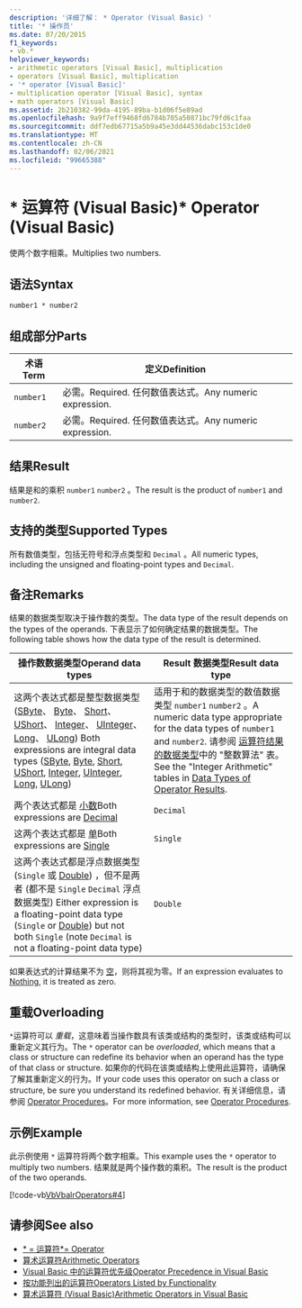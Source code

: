 ```yaml
---
description: '详细了解： * Operator (Visual Basic) '
title: '* 操作员'
ms.date: 07/20/2015
f1_keywords:
- vb.*
helpviewer_keywords:
- arithmetic operators [Visual Basic], multiplication
- operators [Visual Basic], multiplication
- '* operator [Visual Basic]'
- multiplication operator [Visual Basic], syntax
- math operators [Visual Basic]
ms.assetid: 2b210382-99da-4195-89ba-b1d06f5e89ad
ms.openlocfilehash: 9a9f7eff9468fd6784b705a50871bc79fd6c1faa
ms.sourcegitcommit: ddf7edb67715a5b9a45e3dd44536dabc153c1de0
ms.translationtype: MT
ms.contentlocale: zh-CN
ms.lasthandoff: 02/06/2021
ms.locfileid: "99665388"
---
```

# <a name="-operator-visual-basic"></a><span data-ttu-id="ec1f8-103">\* 运算符 (Visual Basic)</span><span class="sxs-lookup"><span data-stu-id="ec1f8-103">\* Operator (Visual Basic)</span></span>

<span data-ttu-id="ec1f8-104">使两个数字相乘。</span><span class="sxs-lookup"><span data-stu-id="ec1f8-104">Multiplies two numbers.</span></span>  
  
## <a name="syntax"></a><span data-ttu-id="ec1f8-105">语法</span><span class="sxs-lookup"><span data-stu-id="ec1f8-105">Syntax</span></span>  
  
```vb  
number1 * number2  
```  
  
## <a name="parts"></a><span data-ttu-id="ec1f8-106">组成部分</span><span class="sxs-lookup"><span data-stu-id="ec1f8-106">Parts</span></span>  
  
|<span data-ttu-id="ec1f8-107">术语</span><span class="sxs-lookup"><span data-stu-id="ec1f8-107">Term</span></span>|<span data-ttu-id="ec1f8-108">定义</span><span class="sxs-lookup"><span data-stu-id="ec1f8-108">Definition</span></span>|  
|---|---|  
|`number1`|<span data-ttu-id="ec1f8-109">必需。</span><span class="sxs-lookup"><span data-stu-id="ec1f8-109">Required.</span></span> <span data-ttu-id="ec1f8-110">任何数值表达式。</span><span class="sxs-lookup"><span data-stu-id="ec1f8-110">Any numeric expression.</span></span>|  
|`number2`|<span data-ttu-id="ec1f8-111">必需。</span><span class="sxs-lookup"><span data-stu-id="ec1f8-111">Required.</span></span> <span data-ttu-id="ec1f8-112">任何数值表达式。</span><span class="sxs-lookup"><span data-stu-id="ec1f8-112">Any numeric expression.</span></span>|  
  
## <a name="result"></a><span data-ttu-id="ec1f8-113">结果</span><span class="sxs-lookup"><span data-stu-id="ec1f8-113">Result</span></span>  

 <span data-ttu-id="ec1f8-114">结果是和的乘积 `number1` `number2` 。</span><span class="sxs-lookup"><span data-stu-id="ec1f8-114">The result is the product of `number1` and `number2`.</span></span>  
  
## <a name="supported-types"></a><span data-ttu-id="ec1f8-115">支持的类型</span><span class="sxs-lookup"><span data-stu-id="ec1f8-115">Supported Types</span></span>  

 <span data-ttu-id="ec1f8-116">所有数值类型，包括无符号和浮点类型和 `Decimal` 。</span><span class="sxs-lookup"><span data-stu-id="ec1f8-116">All numeric types, including the unsigned and floating-point types and `Decimal`.</span></span>  
  
## <a name="remarks"></a><span data-ttu-id="ec1f8-117">备注</span><span class="sxs-lookup"><span data-stu-id="ec1f8-117">Remarks</span></span>  

 <span data-ttu-id="ec1f8-118">结果的数据类型取决于操作数的类型。</span><span class="sxs-lookup"><span data-stu-id="ec1f8-118">The data type of the result depends on the types of the operands.</span></span> <span data-ttu-id="ec1f8-119">下表显示了如何确定结果的数据类型。</span><span class="sxs-lookup"><span data-stu-id="ec1f8-119">The following table shows how the data type of the result is determined.</span></span>  
  
|<span data-ttu-id="ec1f8-120">操作数数据类型</span><span class="sxs-lookup"><span data-stu-id="ec1f8-120">Operand data types</span></span>|<span data-ttu-id="ec1f8-121">Result 数据类型</span><span class="sxs-lookup"><span data-stu-id="ec1f8-121">Result data type</span></span>|  
|---|---|  
|<span data-ttu-id="ec1f8-122">这两个表达式都是整型数据类型 ([SByte](../data-types/sbyte-data-type.md)、 [Byte](../data-types/byte-data-type.md)、 [Short](../data-types/short-data-type.md)、 [UShort](../data-types/ushort-data-type.md)、 [Integer](../data-types/integer-data-type.md)、 [UInteger](../data-types/uinteger-data-type.md)、 [Long](../data-types/long-data-type.md)、 [ULong](../data-types/ulong-data-type.md)) </span><span class="sxs-lookup"><span data-stu-id="ec1f8-122">Both expressions are integral data types ([SByte](../data-types/sbyte-data-type.md), [Byte](../data-types/byte-data-type.md), [Short](../data-types/short-data-type.md), [UShort](../data-types/ushort-data-type.md), [Integer](../data-types/integer-data-type.md), [UInteger](../data-types/uinteger-data-type.md), [Long](../data-types/long-data-type.md), [ULong](../data-types/ulong-data-type.md))</span></span>|<span data-ttu-id="ec1f8-123">适用于和的数据类型的数值数据类型 `number1` `number2` 。</span><span class="sxs-lookup"><span data-stu-id="ec1f8-123">A numeric data type appropriate for the data types of `number1` and `number2`.</span></span> <span data-ttu-id="ec1f8-124">请参阅 [运算符结果的数据类型](data-types-of-operator-results.md)中的 "整数算法" 表。</span><span class="sxs-lookup"><span data-stu-id="ec1f8-124">See the "Integer Arithmetic" tables in [Data Types of Operator Results](data-types-of-operator-results.md).</span></span>|  
|<span data-ttu-id="ec1f8-125">两个表达式都是 [小数](../data-types/decimal-data-type.md)</span><span class="sxs-lookup"><span data-stu-id="ec1f8-125">Both expressions are [Decimal](../data-types/decimal-data-type.md)</span></span>|`Decimal`|  
|<span data-ttu-id="ec1f8-126">这两个表达式都是 [单](../data-types/single-data-type.md)</span><span class="sxs-lookup"><span data-stu-id="ec1f8-126">Both expressions are [Single](../data-types/single-data-type.md)</span></span>|`Single`|  
|<span data-ttu-id="ec1f8-127">这两个表达式都是浮点数据类型 (`Single` 或 [Double](../data-types/double-data-type.md)) ，但不是两者 (都不是 `Single` `Decimal` 浮点数据类型) </span><span class="sxs-lookup"><span data-stu-id="ec1f8-127">Either expression is a floating-point data type (`Single` or [Double](../data-types/double-data-type.md)) but not both `Single` (note `Decimal` is not a floating-point data type)</span></span>|`Double`|  
  
 <span data-ttu-id="ec1f8-128">如果表达式的计算结果不为 [空](../nothing.md)，则将其视为零。</span><span class="sxs-lookup"><span data-stu-id="ec1f8-128">If an expression evaluates to [Nothing](../nothing.md), it is treated as zero.</span></span>  
  
## <a name="overloading"></a><span data-ttu-id="ec1f8-129">重载</span><span class="sxs-lookup"><span data-stu-id="ec1f8-129">Overloading</span></span>  

 <span data-ttu-id="ec1f8-130">`*`运算符可以 *重载*，这意味着当操作数具有该类或结构的类型时，该类或结构可以重新定义其行为。</span><span class="sxs-lookup"><span data-stu-id="ec1f8-130">The `*` operator can be *overloaded*, which means that a class or structure can redefine its behavior when an operand has the type of that class or structure.</span></span> <span data-ttu-id="ec1f8-131">如果你的代码在该类或结构上使用此运算符，请确保了解其重新定义的行为。</span><span class="sxs-lookup"><span data-stu-id="ec1f8-131">If your code uses this operator on such a class or structure, be sure you understand its redefined behavior.</span></span> <span data-ttu-id="ec1f8-132">有关详细信息，请参阅 [Operator Procedures](../../programming-guide/language-features/procedures/operator-procedures.md)。</span><span class="sxs-lookup"><span data-stu-id="ec1f8-132">For more information, see [Operator Procedures](../../programming-guide/language-features/procedures/operator-procedures.md).</span></span>  
  
## <a name="example"></a><span data-ttu-id="ec1f8-133">示例</span><span class="sxs-lookup"><span data-stu-id="ec1f8-133">Example</span></span>  

 <span data-ttu-id="ec1f8-134">此示例使用 `*` 运算符将两个数字相乘。</span><span class="sxs-lookup"><span data-stu-id="ec1f8-134">This example uses the `*` operator to multiply two numbers.</span></span> <span data-ttu-id="ec1f8-135">结果就是两个操作数的乘积。</span><span class="sxs-lookup"><span data-stu-id="ec1f8-135">The result is the product of the two operands.</span></span>  
  
 [!code-vb[VbVbalrOperators#4](~/samples/snippets/visualbasic/VS_Snippets_VBCSharp/VbVbalrOperators/VB/Class1.vb#4)]  
  
## <a name="see-also"></a><span data-ttu-id="ec1f8-136">请参阅</span><span class="sxs-lookup"><span data-stu-id="ec1f8-136">See also</span></span>

- [<span data-ttu-id="ec1f8-137">\* = 运算符</span><span class="sxs-lookup"><span data-stu-id="ec1f8-137">\*= Operator</span></span>](multiplication-assignment-operator.md)
- [<span data-ttu-id="ec1f8-138">算术运算符</span><span class="sxs-lookup"><span data-stu-id="ec1f8-138">Arithmetic Operators</span></span>](arithmetic-operators.md)
- [<span data-ttu-id="ec1f8-139">Visual Basic 中的运算符优先级</span><span class="sxs-lookup"><span data-stu-id="ec1f8-139">Operator Precedence in Visual Basic</span></span>](operator-precedence.md)
- [<span data-ttu-id="ec1f8-140">按功能列出的运算符</span><span class="sxs-lookup"><span data-stu-id="ec1f8-140">Operators Listed by Functionality</span></span>](operators-listed-by-functionality.md)
- [<span data-ttu-id="ec1f8-141">算术运算符 (Visual Basic)</span><span class="sxs-lookup"><span data-stu-id="ec1f8-141">Arithmetic Operators in Visual Basic</span></span>](../../programming-guide/language-features/operators-and-expressions/arithmetic-operators.md)
